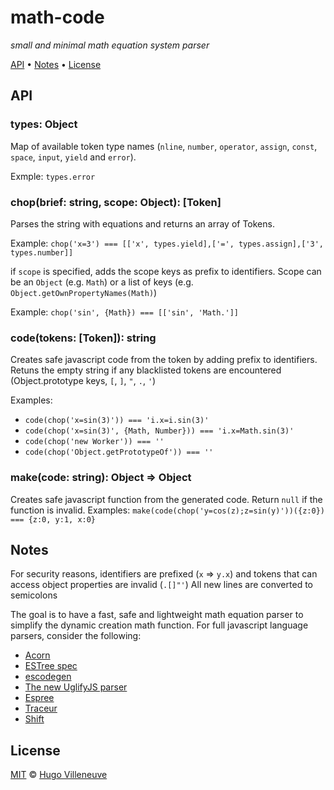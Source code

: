 # math-code

*small and minimal math equation system parser*

[API](#api) • [Notes](#notes) • [License](#license)


## API

### types: Object

Map of available token type names (`nline`, `number`, `operator`, `assign`, `const`, `space`, `input`, `yield` and `error`).

Exmple: `types.error`


### chop(brief: string, scope: Object): [Token]

Parses the string with equations and returns an array of Tokens.

Example: `chop('x=3') === [['x', types.yield],['=', types.assign],['3', types.number]]`

if `scope` is specified, adds the scope keys as prefix to identifiers. Scope can be an `Object` (e.g. `Math`) or a list of keys (e.g. `Object.getOwnPropertyNames(Math)`)

Example: `chop('sin', {Math}) === [['sin', 'Math.']]`


### code(tokens: [Token]): string

Creates safe javascript code from the token by adding prefix to identifiers. Retuns the empty string if any blacklisted tokens are encountered (Object.prototype keys, `[`, `]`, `"`, `.`, `'`)

Examples:

* `code(chop('x=sin(3)')) === 'i.x=i.sin(3)'`
* `code(chop('x=sin(3)', {Math, Number})) === 'i.x=Math.sin(3)'`
* `code(chop('new Worker')) === ''`
* `code(chop('Object.getPrototypeOf')) === ''`


### make(code: string): Object => Object

Creates safe javascript function from the generated code. Return `null` if the function is invalid.
Examples:
`make(code(chop('y=cos(z);z=sin(y)'))({z:0}) === {z:0, y:1, x:0}`


## Notes

For security reasons, identifiers are prefixed (`x` => `y.x`) and tokens that can access object properties are invalid (`.[]"'`)
All new lines are converted to semicolons

The goal is to have a fast, safe and lightweight math equation parser to simplify the dynamic creation math function. For full javascript language parsers, consider the following:
* [Acorn](https://github.com/ternjs/acorn)
* [ESTree spec](https://github.com/estree/estree)
* [escodegen](https://github.com/estools/escodegen)
* [The new UglifyJS parser](https://github.com/mishoo/UglifyJS2)
* [Espree](https://github.com/eslint/espree)
* [Traceur](https://github.com/google/traceur-compiler)
* [Shift](https://github.com/shapesecurity/shift-parser-js)



## License

[MIT](http://www.opensource.org/licenses/MIT) © [Hugo Villeneuve](https://github.com/hville)
